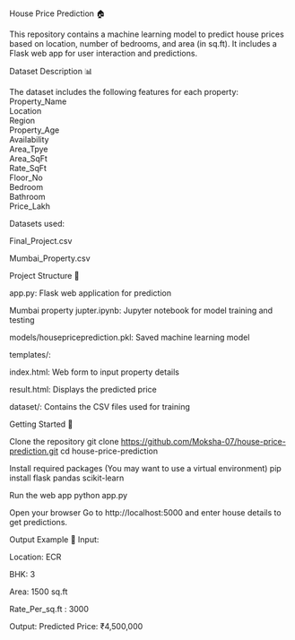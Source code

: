 House Price Prediction 🏠

This repository contains a machine learning model to predict house prices based on location, number of bedrooms, and area (in sq.ft). It includes a Flask web app for user interaction and predictions.

Dataset Description 📊

The dataset includes the following features for each property:
Property_Name    
Location         
Region           
Property_Age     
Availability     
Area_Tpye        
Area_SqFt        
Rate_SqFt        
Floor_No         
Bedroom          
Bathroom         
Price_Lakh       

Datasets used:

Final_Project.csv

Mumbai_Property.csv

Project Structure 📁

app.py: Flask web application for prediction

Mumbai property jupter.ipynb: Jupyter notebook for model training and testing

models/housepriceprediction.pkl: Saved machine learning model

templates/:

index.html: Web form to input property details

result.html: Displays the predicted price

dataset/: Contains the CSV files used for training

Getting Started 🚀

Clone the repository
git clone https://github.com/Moksha-07/house-price-prediction.git
cd house-price-prediction

Install required packages
(You may want to use a virtual environment)
pip install flask pandas scikit-learn

Run the web app
python app.py

Open your browser
Go to http://localhost:5000 and enter house details to get predictions.

Output Example 🧮
Input:

Location: ECR

BHK: 3

Area: 1500 sq.ft

Rate_Per_sq.ft : 3000

Output: Predicted Price: ₹4,500,000
